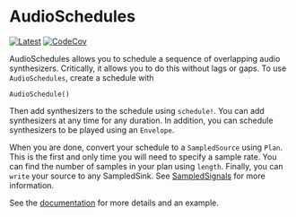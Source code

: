 # AudioSchedules

[![Latest](https://img.shields.io/badge/docs-dev-blue.svg)](https://bramtayl.github.io/AudioSchedules.jl/dev)
[![CodeCov](https://codecov.io/gh/bramtayl/AudioSchedules.jl/branch/master/graph/badge.svg)](https://codecov.io/gh/bramtayl/AudioSchedules.jl)

AudioSchedules allows you to schedule a sequence of overlapping audio synthesizers.
Critically, it allows you to do this without lags or gaps. To use `AudioSchedules`, create
a schedule with

```
AudioSchedule()
```

Then add synthesizers to the schedule using `schedule!`. You can add synthesizers at any
time for any duration. In addition, you can schedule synthesizers to be played using an
`Envelope`.

When you are done, convert your schedule to a `SampledSource` using `Plan`. This is the
first and only time you will need to specify a sample rate. You can find the number of
samples in your plan using `length`. Finally, you can `write` your source to any
SampledSink. See [SampledSignals](https://github.com/JuliaAudio/SampledSignals.jl) for
more information.

See the [documentation](https://bramtayl.github.io/AudioSchedules.jl/dev) for more details
and an example.
